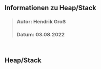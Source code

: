 ## Informationen zu Heap/Stack
>### Autor: Hendrik Groß
>### Datum: 03.08.2022
<br>

## Heap/Stack
<br>


